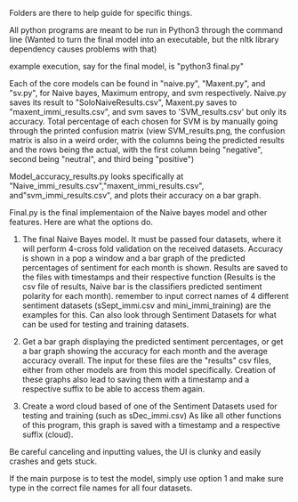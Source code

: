 Folders are there to help guide for specific things. 

All python programs are meant to be run in Python3 through the command line (Wanted to turn the final model into an executable, but the nltk library dependency causes problems with that)

example execution, say for the final model, is "python3 final.py"

Each of the core models can be found in "naive.py", "Maxent.py", and "sv.py", for Naive bayes, Maximum entropy, and svm respectively. Naive.py saves its result to "SoloNaiveResults.csv", Maxent.py saves to "maxent_immi_results.csv", and svm saves to 'SVM_results.csv' but only its accuracy. Total percentage of each chosen for SVM is by manually going through the printed confusion matrix 
(view SVM_results.png, the confusion matrix is also in a weird order, with the columns being the predicted results and the rows being the actual, with the first column being "negative", second being "neutral", and third being "positive")

Model_accuracy_results.py looks specifically at "Naive_immi_results.csv","maxent_immi_results.csv", and"svm_immi_results.csv", and plots their accuracy on a bar graph. 

Final.py is the final implementaion of the Naive bayes model and other features. Here are what the options do.

1. The final Naive Bayes model. It must be passed four datasets, where it will perform 4-cross fold validation on the received datasets. Accuracy is shown in a pop a window and a bar graph of the predicted percentages of sentiment for each month is shown. Results are saved to the files with timestamps and their respective function (Results is the csv file of results, Naive bar is the classifiers predicted sentiment polarity for each month). remember to input correct names of 4 different sentiment datasets (sSept_immi.csv and mini_immi_training) are the examples for this. Can also look through Sentiment Datasets for what can be used for testing and training datasets.

2. Get a bar graph displaying the predicted sentiment percentages, or get a bar graph showing the accuracy for each month and the average accuracy overall. The input for these files are the "results" csv files, either from other models are from this model specifically. Creation of these graphs also lead to saving them with a timestamp and a respective suffix to be able to access them again.

3. Create a word cloud based of one of the Sentiment Datasets used for testing and training (such as sDec_immi.csv) As like all other functions of this program, this graph is saved with a timestamp and a respective suffix (cloud).

Be careful canceling and inputting values, the UI is clunky and easily crashes and gets stuck. 

If the main purpose is to test the model, simply use option 1 and make sure type in the correct file names for all four datasets.

